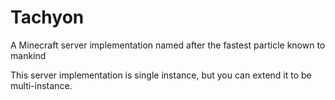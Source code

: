 # Tachyon
A Minecraft server implementation named after the fastest particle known to mankind

This server implementation is single instance, but you can extend it to be multi-instance.